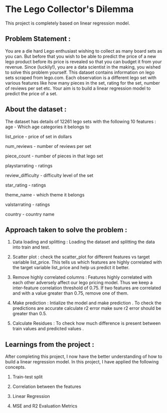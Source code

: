 # The Lego Collector's Dilemma

This project is completely based on linear regression model.

## Problem Statement :

You are a die hard Lego enthusiast wishing to collect as many board sets as you can. But before that you wish to be able to predict the price of a new lego product before its price is revealed so that you can budget it from your revenue. Since (luckily!), you are a data scientist in the making, you wished to solve this problem yourself. This dataset contains information on lego sets scraped from lego.com. Each observation is a different lego set with various features like how many pieces in the set, rating for the set, number of reviews per set etc. Your aim is to build a linear regression model to predict the price of a set.

## About the dataset :

The dataset has details of 12261 lego sets with the following 10 features :
age - Which age categories it belongs to

list_price - price of set in dollars

num_reviews - number of reviews per set

piece_count - number of pieces in that lego set

playstarrating - ratings

review_difficulty - difficulty level of the set

star_rating - ratings

theme_name - which theme it belongs

valstarrating - ratings

country - country name

## Approach taken to solve the problem :

1) Data loading and splitting : Loading the dataset and splitting the data into train and test.

2) Scatter plot : check the scatter_plot for different features vs target variable list_price. This tells us which features are highly      correlated with the target variable list_price and help us predict it better.

3) Remove highly correlated columns : Features highly correlated with each other adversely affect our lego pricing model. Thus we keep      a inter-feature correlation threshold of 0.75. If two features are correlated and with a value greater than 0.75, remove one of          them.

4) Make prediction : Intialize the model and make prediction . To check the predictions are accurate calculate r2 error make sure r2        error should be greater than 0.5.

5) Calculate Residues : To check how much difference is present between train values and predicted values .

## Learnings from the project :

After completing this project, I now have the better understanding of how to build a linear regression model. In this project, I have applied the following concepts.

1) Train-test split

2) Correlation between the features

3) Linear Regression

4) MSE and R2 Evaluation Metrics
